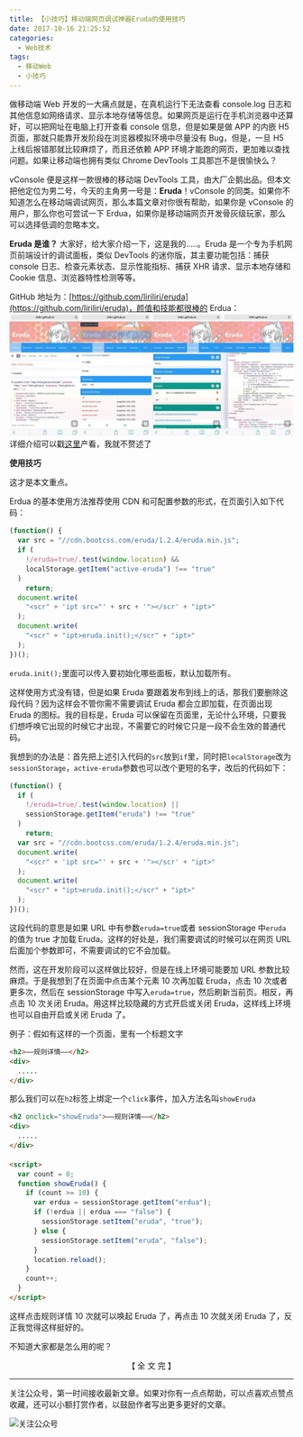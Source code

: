 ```yaml
---
title: 【小技巧】移动端网页调试神器Eruda的使用技巧
date: 2017-10-16 21:25:52
categories:
  - Web技术
tags:
  - 移动Web
  - 小技巧
---
```


做移动端 Web 开发的一大痛点就是，在真机运行下无法查看 console.log 日志和其他信息如网络请求、显示本地存储等信息。如果网页是运行在手机浏览器中还算好，可以把网址在电脑上打开查看 console 信息，但是如果是做 APP 的内嵌 H5 页面，那就只能靠开发阶段在浏览器模拟环境中尽量没有 Bug，但是，一旦 H5 上线后报错那就比较麻烦了，而且还依赖 APP 环境才能跑的网页，更加难以查找问题。如果让移动端也拥有类似 Chrome DevTools 工具那岂不是很愉快么？

<!-- more -->

vConsole 便是这样一款很棒的移动端 DevTools 工具，由大厂企鹅出品。但本文把他定位为男二号，今天的主角男一号是：**Eruda**！vConsole 的同类。如果你不知道怎么在移动端调试网页，那么本篇文章对你很有帮助，如果你是 vConsole 的用户，那么你也可尝试一下 Erdua，如果你是移动端网页开发骨灰级玩家，那么可以选择低调的忽略本文。

**Eruda 是谁？**
大家好，给大家介绍一下，这是我的.....。Eruda 是一个专为手机网页前端设计的调试面板，类似 DevTools 的迷你版，其主要功能包括：捕获 console 日志、检查元素状态、显示性能指标、捕获 XHR 请求、显示本地存储和 Cookie 信息、浏览器特性检测等等。

GitHub 地址为：[https://github.com/liriliri/eruda](https://github.com/liriliri/eruda)，颜值和技能都很棒的 Erdua：
![Erdua](https://raw.githubusercontent.com/dunizb/cloudimg/master/blog/article/201710/erdua/1.jpeg)
详细介绍可以戳[这里](https://github.com/liriliri/eruda/blob/master/doc/README_CN.md)产看，我就不赘述了

**使用技巧**

这才是本文重点。

Erdua 的基本使用方法推荐使用 CDN 和可配置参数的形式，在页面引入如下代码：

```javascript
(function() {
  var src = "//cdn.bootcss.com/eruda/1.2.4/eruda.min.js";
  if (
    !/eruda=true/.test(window.location) &&
    localStorage.getItem("active-eruda") !== "true"
  )
    return;
  document.write(
    "<scr" + 'ipt src="' + src + '"></scr' + "ipt>"
  );
  document.write(
    "<scr" + "ipt>eruda.init();</scr" + "ipt>"
  );
})();
```

`eruda.init();`里面可以传入要初始化哪些面板，默认加载所有。

这样使用方式没有错，但是如果 Eruda 要跟着发布到线上的话，那我们要删除这段代码？因为这样会不管你需不需要调试 Eruda 都会立即加载，在页面出现 Eruda 的图标。我的目标是，Eruda 可以保留在页面里，无论什么环境，只要我们想呼唤它出现的时候它才出现，不需要它的时候它只是一段不会生效的普通代码。

我想到的办法是：首先把上述引入代码的`src`放到`if`里，同时把`localStorage`改为`sessionStorage`，`active-eruda`参数也可以改个更短的名字，改后的代码如下：

```js
(function() {
  if (
    !/eruda=true/.test(window.location) ||
    sessionStorage.getItem("eruda") !== "true"
  )
    return;
  var src = "//cdn.bootcss.com/eruda/1.2.4/eruda.min.js";
  document.write(
    "<scr" + 'ipt src="' + src + '"></scr' + "ipt>"
  );
  document.write(
    "<scr" + "ipt>eruda.init();</scr" + "ipt>"
  );
})();
```

这段代码的意思是如果 URL 中有参数`eruda=true`或者 sessionStorage 中`eruda`的值为 true 才加载 Eruda。这样的好处是，我们需要调试的时候可以在网页 URL 后面加个参数即可，不需要调试的它不会加载。

然而，这在开发阶段可以这样做比较好，但是在线上环境可能要加 URL 参数比较麻烦。于是我想到了在页面中点击某个元素 10 次再加载 Eruda，点击 10 次或者更多次，然后在 sessionStorage 中写入`eruda=true`，然后刷新当前页。相反，再点击 10 次关闭 Eruda。用这样比较隐藏的方式开启或关闭 Eruda，这样线上环境也可以自由开启或关闭 Eruda 了。

例子：假如有这样的一个页面，里有一个标题文字

```html
<h2>——规则详情——</h2>
<div>
  .....
</div>
```

那么我们可以在`h2`标签上绑定一个`click`事件，加入方法名叫`showEruda`

```html
<h2 onclick="showEruda">——规则详情——</h2>
<div>
  .....
</div>

<script>
  var count = 0;
  function showEruda() {
    if (count >= 10) {
      var erdua = sessionStorage.getItem("erdua");
      if (!erdua || erdua === "false") {
        sessionStorage.setItem("eruda", "true");
      } else {
        sessionStorage.setItem("eruda", "false");
      }
      location.reload();
    }
    count++;
  }
</script>
```

这样点击规则详情 10 次就可以唤起 Eruda 了，再点击 10 次就关闭 Eruda 了，反正我觉得这样挺好的。

不知道大家都是怎么用的呢？

<div style="text-align:center;">【 全 文 完 】</div>

---

关注公众号，第一时间接收最新文章。如果对你有一点点帮助，可以点喜欢点赞点收藏，还可以小额打赏作者，以鼓励作者写出更多更好的文章。

![关注公众号](https://myimgcloud.oss-cn-hangzhou.aliyuncs.com/关注名片-大礼包_横版二维码_2020-01-01-0.jpg)

